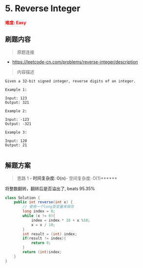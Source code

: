 #  5. Reverse Integer

**<font color=red>难度: Easy</font>**

## 刷题内容

> 原题连接

* https://leetcode-cn.com/problems/reverse-integer/description

> 内容描述

```
Given a 32-bit signed integer, reverse digits of an integer.

Example 1:

Input: 123
Output: 321

Example 2:

Input: -123
Output: -321

Example 3:

Input: 120
Output: 21


```

## 解题方案

> 思路 1
******- 时间复杂度: O(n)******- 空间复杂度: O(1)******

将整数翻转，翻转后是否溢出了, beats 95.35%

```java
class Solution {
    public int reverse(int x) {
        // 使用一个long型变量来保存
        long index = 0;
        while (x != 0){
            index = index * 10 + x %10;
            x = x / 10;
        }
        int result = (int) index;
        if(result != index){
            return 0;
        }
        return (int)index;
    }
}
```
